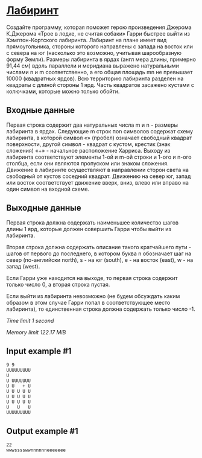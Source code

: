 # [Лабиринт](https://www.e-olymp.com/en/problems/7215)

Создайте программу, которая поможет герою произведения Джерома К.Джерома «Трое в лодке, не считая собаки» Гарри быстрее выйти из Хэмптон-Кортского лабиринта. Лабиринт на плане имеет вид прямоугольника, стороны которого направлены с запада на восток или с севера на юг (насколько это возможно, учитывая шарообразную форму Земли). Размеры лабиринта в ярдах (англ мера длины, примерно 91,44 см) вдоль параллели и меридиана выражено натуральными числами n и m соответственно, а его общая площадь mn не превышает 10000 (квадратных ярдов). Всю территорию лабиринта разделен на квадраты с длиной стороны 1 ярд. Часть квадратов засажено кустами с колючками, которые можно только обойти.

## Входные данные

Первая строка содержит два натуральных числа m и n - размеры лабиринта в ярдах. Следующие m строк поn символов содержат схему лабиринта, в которой символ «» (пробел) означает свободный квадрат поверхности, другой символ - квадрат с кустом, крестик (знак сложения) «+» - начальное расположение Харриса. Выходу из лабиринта соответствуют элементы 1-ой и m-ой строки и 1-ого и n-ого столбца, если они являются пропуском или знаком сложения. Движение в лабиринте осуществляют в направлении сторон света на свободный от кустов соседний квадрат. Движению на север юг, запад или восток соответствует движение вверх, вниз, влево или вправо на один символ на входной схеме.

## Выходные данные

Первая строка должна содержать наименьшее количество шагов длины 1 ярд, которые должен совершить Гарри чтобы выйти из лабиринта.

Вторая строка должна содержать описание такого кратчайшего пути - шагов от первого до последнего, в котором буква n обозначает шаг на север (по-английски north), s - на юг (south), e - на восток (east), w - на запад (west).

Если Гарри уже находится на выходе, то первая строка содержит только число 0, а вторая строка пустая.

Если выйти из лабиринта невозможно (не будем обсуждать каким образом в этом случае Гарри попал в соответствующее место лабиринта), то единственная строка должна содержать только число -1.

_Time limit 1 second_

_Memory limit 122.17 MiB_

## Input example #1
```
9 9
UUUUUUUUU
U        
U UUUUUUU
U U   + U
U U U U U
U U U U U
U U U U U
U   U   U
UUUUUUUUU
```

## Output example #1
```
22
wwwsssswwnnnnnneeeeeee
```
